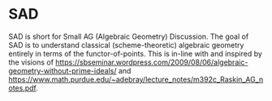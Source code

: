 # SAD

SAD is short for Small AG (Algebraic Geometry) Discussion. The goal of SAD is to understand classical (scheme-theoretic) algebraic geometry entirely in terms of the functor-of-points. This is in-line with and inspired by the visions of https://sbseminar.wordpress.com/2009/08/06/algebraic-geometry-without-prime-ideals/ and https://www.math.purdue.edu/~adebray/lecture_notes/m392c_Raskin_AG_notes.pdf.

